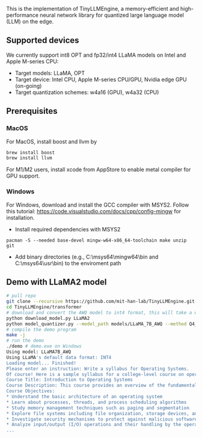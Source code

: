 This is the implementation of TinyLLMEngine, a memory-efficient and high-performance neural network library for quantized large language model (LLM) on the edge.

## Supported devices

We currently support int8 OPT and fp32/int4 LLaMA models on Intel and Apple M-series CPU:

- Target models: LLaMA, OPT
- Target device: Intel CPU, Apple M-series CPU/GPU, Nvidia edge GPU (on-going)
- Target quantization schemes: w4a16 (GPU), w4a32 (CPU)

## Prerequisites

### MacOS

For MacOS, install boost and llvm by

```bash
brew install boost
brew install llvm
```

For M1/M2 users, install xcode from AppStore to enable metal compiler for GPU support.

### Windows

For Windows, download and install the GCC compiler with MSYS2. Follow this tutorial: https://code.visualstudio.com/docs/cpp/config-mingw for installation.

- Install required dependencies with MSYS2

```
pacman -S --needed base-devel mingw-w64-x86_64-toolchain make unzip git
```

- Add binary directories (e.g., C:\\msys64\\mingw64\\bin and C:\\msys64\\usr\\bin) to the enviroment path

## Demo with LLaMA2 model

```bash
# pull repo
git clone --recursive https://github.com/mit-han-lab/TinyLLMEngine.git
cd TinyLLMEngine/transformer
# download and convert the AWQ model to int4 format, this will take a while...
python download_model.py LLaMA2
python model_quantizer.py --model_path models/LLaMA_7B_AWQ --method Q4_0 # Use Q4_4 for M1/M2 MacBook
# compile the demo program
make -j
# run the demo
./demo # demo.exe on Windows
Using model: LLaMA7B_AWQ
Using LLaMA's default data format: INT4
Loading model... Finished!
Please enter an instruction: Write a syllabus for Operating Systems.
Of course! Here is a sample syllabus for a college-level course on operating systems:
Course Title: Introduction to Operating Systems
Course Description: This course provides an overview of the fundamental concepts and techniques used in modern operating systems, including process management, memory management, file systems, security, and I/O devices. Students will learn how these components work together to provide a platform for running applications and programs on a computer.
Course Objectives:
* Understand the basic architecture of an operating system
* Learn about processes, threads, and process scheduling algorithms
* Study memory management techniques such as paging and segmentation
* Explore file systems including file organization, storage devices, and file access methods
* Investigate security mechanisms to protect against malicious software attacks
* Analyze input/output (I/O) operations and their handling by the operating system
...
```
